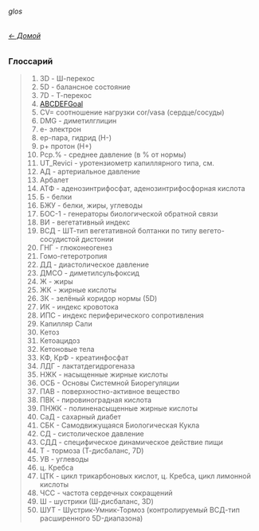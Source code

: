###### glos 
###### [← Домой](!0SB.md#osb)  

### Глоссарий
> 1. 3D - Ш-перекос
> 1. 5D - балансное состояние
> 1. 7D - Т-перекос
> 1. [ABCDEFGoal](ABCDEFGoal.md) 
> 1. CV= соотношение нагрузки cor/vasa (сердце/сосуды)
> 1. DMG - диметилглицин
> 1. е- электрон
> 1. ep-пара, гидрид (H-)
> 1. p+ протон (H+)
> 1. Pср.% - среднее давление (в % от нормы)
> 1. UT_Revici - уротензиометр капиллярного типа, см. 
> 1. АД - артериальное давление
> 1. Арбалет
> 1. АТФ - аденозинтрифосфат, аденозинтрифосфорная кислота
> 1. Б - белки
> 1. БЖУ - белки, жиры, углеводы
> 1. БОС-1 - генераторы биологической обратной связи 
> 1. ВИ - вегетативный индекс
> 1. ВСД - ШТ-тип вегетативной болтанки по типу вегето-сосудистой дистонии
> 1. ГНГ - глюконеогенез
> 1. Гомо-гетеротропия
> 1. ДД - диастолическое давление
> 1. ДМСО - диметилсульфоксид
> 1. Ж - жиры
> 1. ЖК - жирные кислоты
> 1. ЗК - зелёный коридор нормы (5D)
> 1. ИК - индекс кровотока
> 1. ИПС - индекс периферического сопротивления
> 1. Капилляр Сали
> 1. Кетоз
> 1. Кетоацидоз
> 1. Кетоновые тела
> 1. КФ, КрФ - креатинфосфат
> 1. ЛДГ - лактатдегидрогеназа 
> 1. НЖК - насыщенные жирные кислоты
> 1. ОСБ - Основы Системной Биорегуляции
> 1. ПАВ - поверхностно-активное вещество
> 1. ПВК - пировиноградная кислота 
> 1. ПНЖК - полиненасыщенные жирные кислоты
> 1. СаД - сахарный диабет
> 1. СБК - Самодвижущаяся Биологическая Кукла
> 1. СД - систолическое давление
> 1. СДД - специфическое динамическое действие пищи
> 1. Т - тормоза (Т-дисбаланс, 7D)
> 1. УВ - углеводы
> 1. ц. Кребса
> 1. ЦТК - цикл трикарбоновых кислот, ц. Кребса, цикл лимонной кислоты
> 1. ЧСС - частота сердечных сокращений
> 1. Ш - шустрики (Ш-дисбаланс, 3D)
> 1. ШУТ - Шустрик-Умник-Тормоз (контролируемый ВСД-тип расширенного 5D-диапазона)
